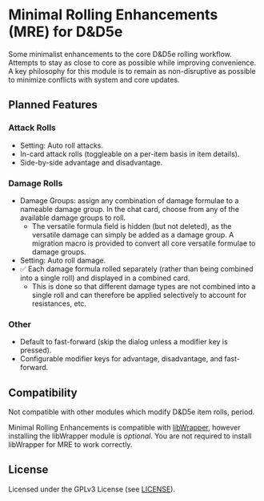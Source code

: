# Minimal Rolling Enhancements (MRE) for D&D5e

Some minimalist enhancements to the core D&D5e rolling workflow.
Attempts to stay as close to core as possible while improving convenience.
A key philosophy for this module is to remain as non-disruptive as possible to minimize conflicts with system and core updates.

## Planned Features

### Attack Rolls

- Setting: Auto roll attacks.
- In-card attack rolls (toggleable on a per-item basis in item details).
- Side-by-side advantage and disadvantage.

### Damage Rolls

- Damage Groups: assign any combination of damage formulae to a nameable damage group.
  In the chat card, choose from any of the available damage groups to roll.
  - The versatile formula field is hidden (but not deleted), as the versatile damage can simply be added as a damage group.
    A migration macro is provided to convert all core versatile formulae to damage groups.
- Setting: Auto roll damage.
- ✅ Each damage formula rolled separately (rather than being combined into a single roll) and displayed in a combined card.
  - This is done so that different damage types are not combined into a single roll and can therefore be applied selectively to account for resistances, etc.

### Other

- Default to fast-forward (skip the dialog unless a modifier key is pressed).
- Configurable modifier keys for advantage, disadvantage, and fast-forward.

## Compatibility

Not compatible with other modules which modify D&D5e item rolls, period.

Minimal Rolling Enhancements is compatible with [libWrapper](https://foundryvtt.com/packages/lib-wrapper/),
however installing the libWrapper module is *optional*.
You are not required to install libWrapper for MRE to work correctly.

## License

Licensed under the GPLv3 License (see [LICENSE](LICENSE)).
